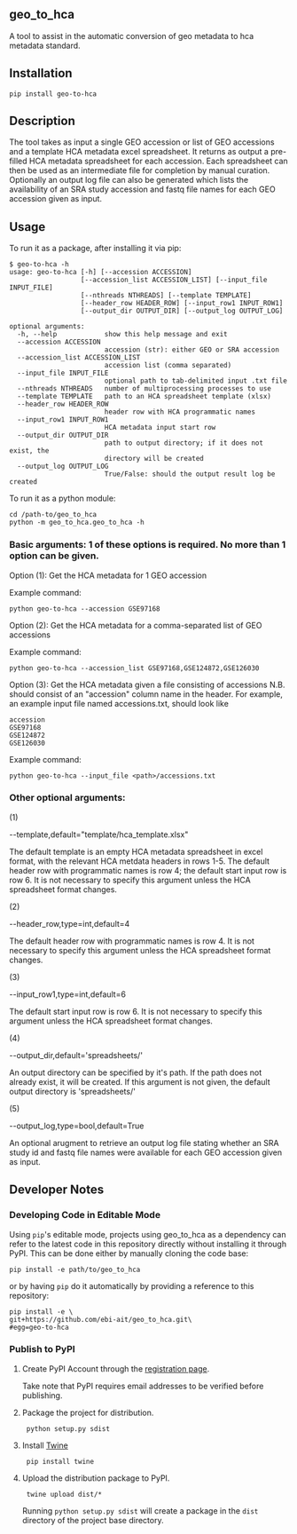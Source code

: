 ## geo_to_hca
A tool to assist in the automatic conversion of geo metadata to hca metadata standard.

## Installation

    pip install geo-to-hca
    
## Description
The tool takes as input a single GEO accession or list of GEO accessions and a template HCA metadata excel spreadsheet. It returns as output a pre-filled HCA metadata spreadsheet for each accession. Each spreadsheet can then be used as an intermediate file for completion by manual curation. Optionally an output log file can also be generated which lists the availability of an SRA study accession and fastq file names for each GEO accession given as input.

## Usage

To run it as a package, after installing it via pip:


```shell script
$ geo-to-hca -h                                                            
usage: geo-to-hca [-h] [--accession ACCESSION]
                  [--accession_list ACCESSION_LIST] [--input_file INPUT_FILE]
                  [--nthreads NTHREADS] [--template TEMPLATE]
                  [--header_row HEADER_ROW] [--input_row1 INPUT_ROW1]
                  [--output_dir OUTPUT_DIR] [--output_log OUTPUT_LOG]

optional arguments:
  -h, --help            show this help message and exit
  --accession ACCESSION
                        accession (str): either GEO or SRA accession
  --accession_list ACCESSION_LIST
                        accession list (comma separated)
  --input_file INPUT_FILE
                        optional path to tab-delimited input .txt file
  --nthreads NTHREADS   number of multiprocessing processes to use
  --template TEMPLATE   path to an HCA spreadsheet template (xlsx)
  --header_row HEADER_ROW
                        header row with HCA programmatic names
  --input_row1 INPUT_ROW1
                        HCA metadata input start row
  --output_dir OUTPUT_DIR
                        path to output directory; if it does not exist, the
                        directory will be created
  --output_log OUTPUT_LOG
                        True/False: should the output result log be created
```

To run it as a python module:

```shell script 
cd /path-to/geo_to_hca
python -m geo_to_hca.geo_to_hca -h
```

### Basic arguments: 1 of these options is required. No more than 1 option can be given.

Option (1): Get the HCA metadata for 1 GEO accession

Example command:

`python geo-to-hca --accession GSE97168`

Option (2): Get the HCA metadata for a comma-separated list of GEO accessions

Example command:

`python geo-to-hca --accession_list GSE97168,GSE124872,GSE126030`

Option (3): Get the HCA metadata given a file consisting of accessions N.B. should consist of an "accession" column name in the header. For example, an example input file named accessions.txt, should look like

```
accession
GSE97168
GSE124872
GSE126030
```

Example command:

`python geo-to-hca --input_file <path>/accessions.txt`

### Other optional arguments:

(1)

--template,default="template/hca_template.xlsx"

The default template is an empty HCA metadata spreadsheet in excel format, with the relevant HCA metdata headers in rows 1-5. The default header row with programmatic names is row 4; the default start input row is row 6.
It is not necessary to specify this argument unless the HCA spreadsheet format changes.

(2)

--header_row,type=int,default=4

The default header row with programmatic names is row 4. It is not necessary to specify this argument unless the HCA spreadsheet format changes.

(3)

--input_row1,type=int,default=6

The default start input row is row 6.
It is not necessary to specify this argument unless the HCA spreadsheet format changes.

(4)

--output_dir,default='spreadsheets/'

An output directory can be specified by it's path. If the path does not already exist, it will be created. If this argument
is not given, the default output directory is 'spreadsheets/'

(5)

--output_log,type=bool,default=True

An optional arugment to retrieve an output log file stating whether an SRA study id and fastq file names were available for each GEO accession given as input.


## Developer Notes

### Developing Code in Editable Mode

Using `pip`'s editable mode, projects using geo_to_hca as a dependency can refer to the latest code in this repository 
directly without installing it through PyPI. This can be done either by manually cloning the code
base:

    pip install -e path/to/geo_to_hca

or by having `pip` do it automatically by providing a reference to this repository:

    pip install -e \
    git+https://github.com/ebi-ait/geo_to_hca.git\
    #egg=geo-to-hca
    
    
### Publish to PyPI

1. Create PyPI Account through the [registration page](https://pypi.org/account/register/).
    
   Take note that PyPI requires email addresses to be verified before publishing.

2. Package the project for distribution.
 
        python setup.py sdist
    
3. Install [Twine](https://pypi.org/project/twine/)

        pip install twine        
    
4. Upload the distribution package to PyPI. 

        twine upload dist/*
        
    Running `python setup.py sdist` will create a package in the `dist` directory of the project
    base directory. 
    

